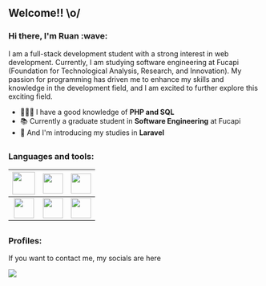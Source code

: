 ## Welcome!! \o/

<div>

  <h3>Hi there, I'm Ruan :wave: </h3>

  I am a full-stack development student with a strong interest in web development. Currently, I am studying software engineering at Fucapi (Foundation for Technological Analysis, Research, and Innovation). My passion for programming has driven me to enhance my skills and knowledge in the development field, and I am excited to further explore this exciting field.
  <br> 
</div>


- 👩🏻‍💻 I have a good knowledge of **PHP and SQL**
- 📚 Currently a graduate student in **Software Engineering** at Fucapi
- 🌱 And I'm introducing my studies in **Laravel**


##

### Languages and tools:

| <img width='45' height='45' src="https://cdn.jsdelivr.net/gh/devicons/devicon/icons/php/php-plain.svg" /> |  <img width='40' height='40' src="https://cdn.jsdelivr.net/gh/devicons/devicon/icons/javascript/javascript-plain.svg" />  | <img width='40' height='40' src="https://cdn.jsdelivr.net/gh/devicons/devicon/icons/mysql/mysql-original.svg" /> |
| :--------: | :------: | :-------: |
| <img width='40' height='40' src="https://cdn.jsdelivr.net/gh/devicons/devicon/icons/html5/html5-original.svg" /> | <img width='40' height='40' src="https://cdn.jsdelivr.net/gh/devicons/devicon/icons/css3/css3-original.svg" /> | <img width='40' height='40' src="https://cdn.jsdelivr.net/gh/devicons/devicon/icons/bootstrap/bootstrap-original.svg" /> |  |




##

### Profiles:

If you want to contact me, my socials are here

<a href="https://www.linkedin.com/in/ruanppereira/"><img src="https://img.shields.io/badge/linkedin-%230077B5.svg?style=for-the-badge&logo=linkedin&logoColor=white"/></a>


<!--

Here are some ideas to get you started:

- 🔭 I’m currently working on ...
- 🌱 I’m currently learning ...
- 👯 I’m looking to collaborate on ...
- 🤔 I’m looking for help with ...
- 💬 Ask me about ...
- 📫 How to reach me: ...
- 😄 Pronouns: ...
- ⚡ Fun fact: ...
-->
